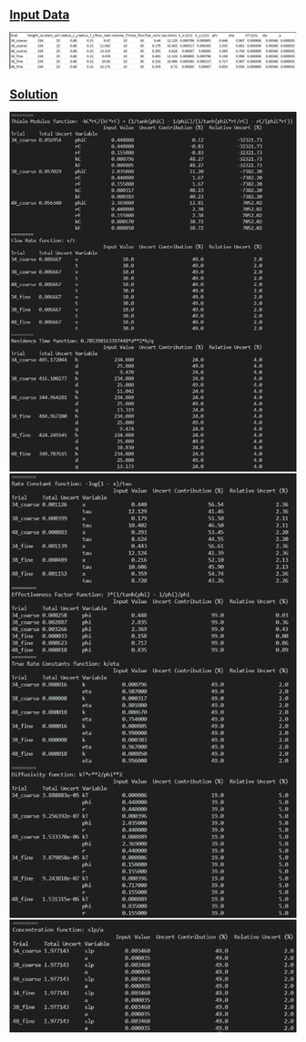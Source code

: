 ## [Input Data](https://github.com/hunterviolette/23fall/blob/main/363/catalytic_reactor/dat.csv)
![HW1_SOL](assets/input_1c.png)

## [Solution](https://github.com/hunterviolette/23fall/blob/main/363/catalytic_reactor/main.py)
![SOL1](assets/sol_1.png)
![SOL2](assets/sol_2.png)
![SOL3](assets/sol_3.png)
